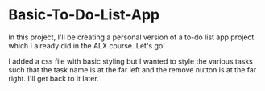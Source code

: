 # Basic-To-Do-List-App

In this project, I'll be creating a personal version of a to-do list app project which I already did in the ALX course. Let's go!

I added a css file with basic styling but I wanted to style the various tasks such that the task name is at the far left and the remove nutton is at the far right. I'll get back to it later.